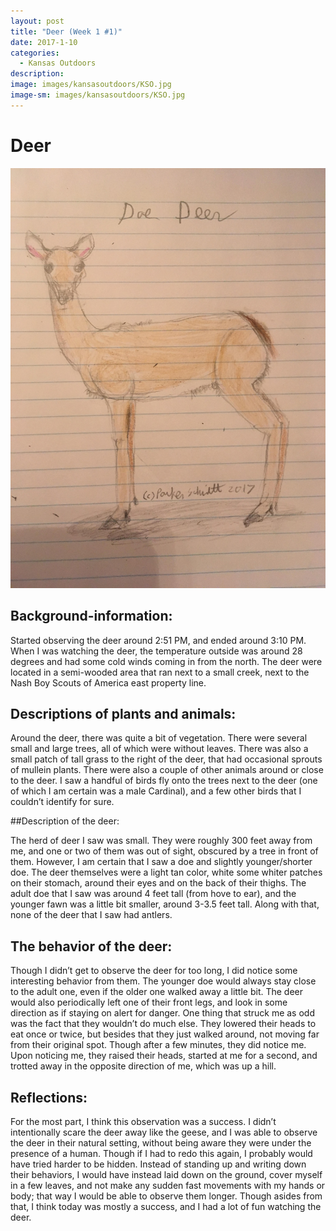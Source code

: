 ```yaml
---
layout: post
title: "Deer (Week 1 #1)"
date: 2017-1-10
categories:
  - Kansas Outdoors
description: 
image: images/kansasoutdoors/KSO.jpg
image-sm: images/kansasoutdoors/KSO.jpg
---
```


# Deer

![Sketch depicting a deer.](images/kansasoutdoors/KSO.jpg)


## Background-information:

Started observing the deer around 2:51 PM, and ended around 3:10 PM. When I was watching the deer, the temperature outside was around 28 degrees and had some cold winds coming in from the north. The deer were located in a semi-wooded area that ran next to a small creek, next to the Nash Boy Scouts of America east property line.

## Descriptions of plants and animals:

Around the deer, there was quite a bit of vegetation. There were several small and large trees, all of which were without leaves. There was also a small patch of tall grass to the right of the deer, that had occasional sprouts of mullein plants. There were also a couple of other animals around or close to the deer. I saw a handful of birds fly onto the trees next to the deer (one of which I am certain was a male Cardinal), and a few other birds that I couldn’t identify for sure.

##Description of the deer:

The herd of deer I saw was small. They were roughly 300 feet away from me, and one or two of them was out of sight, obscured by a tree in front of them. However, I am certain that I saw a doe and slightly younger/shorter doe. The deer themselves were a light tan color, white some whiter patches on their stomach, around their eyes and on the back of their thighs. The adult doe that I saw was around 4 feet tall (from hove to ear), and the younger fawn was a little bit smaller, around 3-3.5 feet tall. Along with that, none of the deer that I saw had antlers.

## The behavior of the deer:

Though I didn’t get to observe the deer for too long, I did notice some interesting behavior from them. The younger doe would always stay close to the adult one, even if the older one walked away a little bit. The deer would also periodically left one of their front legs, and look in some direction as if staying on alert for danger. One thing that struck me as odd was the fact that they wouldn’t do much else. They lowered their heads to eat once or twice, but besides that they just walked around, not moving far from their original spot.
Though after a few minutes, they did notice me. Upon noticing me, they raised their heads, started at me for a second, and trotted away in the opposite direction of me, which was up a hill.

## Reflections:

For the most part, I think this observation was a success. I didn’t intentionally scare the deer away like the geese, and I was able to observe the deer in their natural setting, without being aware they were under the presence of a human. Though if I had to redo this again, I probably would have tried harder to be hidden. Instead of standing up and writing down their behaviors, I would have instead laid down on the ground, cover myself in a few leaves, and not make any sudden fast movements with my hands or body; that way I would be able to observe them longer. Though asides from that, I think today was mostly a success, and I had a lot of fun watching the deer.

